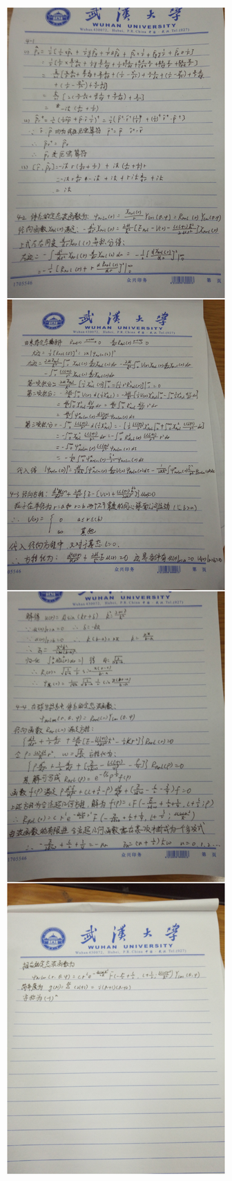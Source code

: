![](https://github.com/oohhooh/Quantum-mechanics/blob/master/pictures/IMG_20161123_104954.jpg)    
![](https://github.com/oohhooh/Quantum-mechanics/blob/master/pictures/IMG_20161123_105008.jpg)    
![](https://github.com/oohhooh/Quantum-mechanics/blob/master/pictures/IMG_20161123_105020.jpg)    
![](https://github.com/oohhooh/Quantum-mechanics/blob/master/pictures/IMG_20161123_105028.jpg)    
